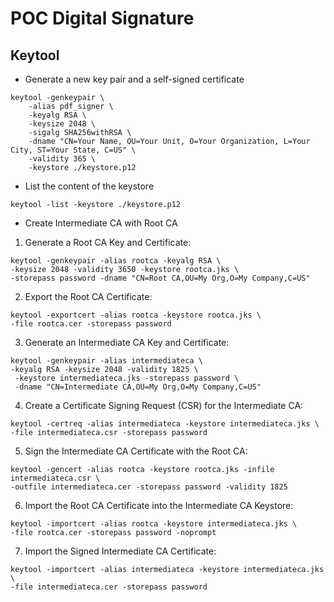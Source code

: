# POC Digital Signature

## Keytool

- Generate a new key pair and a self-signed certificate
```commandline
keytool -genkeypair \
    -alias pdf_signer \
    -keyalg RSA \
    -keysize 2048 \
    -sigalg SHA256withRSA \
    -dname "CN=Your Name, OU=Your Unit, O=Your Organization, L=Your City, ST=Your State, C=US" \
    -validity 365 \
    -keystore ./keystore.p12    
```

- List the content of the keystore
```commandline
keytool -list -keystore ./keystore.p12
```

- Create Intermediate CA with Root CA
1. Generate a Root CA Key and Certificate:
```commandline
keytool -genkeypair -alias rootca -keyalg RSA \
-keysize 2048 -validity 3650 -keystore rootca.jks \
-storepass password -dname "CN=Root CA,OU=My Org,O=My Company,C=US"
```
2. Export the Root CA Certificate:
```commandline
keytool -exportcert -alias rootca -keystore rootca.jks \
-file rootca.cer -storepass password
```
3. Generate an Intermediate CA Key and Certificate:
```commandline
keytool -genkeypair -alias intermediateca \
-keyalg RSA -keysize 2048 -validity 1825 \
 -keystore intermediateca.jks -storepass password \
 -dname "CN=Intermediate CA,OU=My Org,O=My Company,C=US"
```
4. Create a Certificate Signing Request (CSR) for the Intermediate CA:
```commandline
keytool -certreq -alias intermediateca -keystore intermediateca.jks \
-file intermediateca.csr -storepass password
```
5. Sign the Intermediate CA Certificate with the Root CA:
```commandline
keytool -gencert -alias rootca -keystore rootca.jks -infile intermediateca.csr \
-outfile intermediateca.cer -storepass password -validity 1825
```
6. Import the Root CA Certificate into the Intermediate CA Keystore:
```commandline
keytool -importcert -alias rootca -keystore intermediateca.jks \
-file rootca.cer -storepass password -noprompt
```
7. Import the Signed Intermediate CA Certificate:
```commandline
keytool -importcert -alias intermediateca -keystore intermediateca.jks \
-file intermediateca.cer -storepass password
```
